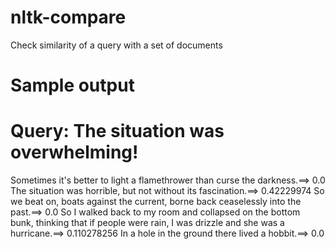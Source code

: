 # nltk-compare
Check similarity of a query with a set of documents

# Sample output

Query: The situation was overwhelming!
======================
Sometimes it's better to light a flamethrower than curse the darkness.==> 0.0
The situation was horrible, but not without its fascination.==> 0.42229974
So we beat on, boats against the current, borne back ceaselessly into the past.==> 0.0
So I walked back to my room and collapsed on the bottom bunk, thinking that if people were rain, I was drizzle and she was a hurricane.==> 0.110278256
In a hole in the ground there lived a hobbit.==> 0.0
